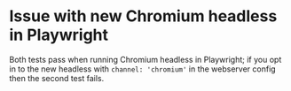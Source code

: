 # Issue with new Chromium headless in Playwright

Both tests pass when running Chromium headless in Playwright; if you opt in to the new headless with
`channel: 'chromium'` in the webserver config then the second test fails.
